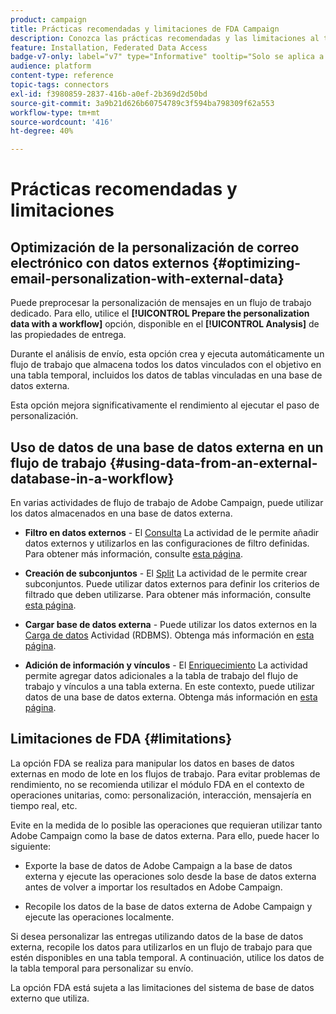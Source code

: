 ```yaml
---
product: campaign
title: Prácticas recomendadas y limitaciones de FDA Campaign
description: Conozca las prácticas recomendadas y las limitaciones al trabajar con una base de datos externa (FDA)
feature: Installation, Federated Data Access
badge-v7-only: label="v7" type="Informative" tooltip="Solo se aplica a Campaign Classic v7"
audience: platform
content-type: reference
topic-tags: connectors
exl-id: f3980859-2837-416b-a0ef-2b369d2d50bd
source-git-commit: 3a9b21d626b60754789c3f594ba798309f62a553
workflow-type: tm+mt
source-wordcount: '416'
ht-degree: 40%

---
```


# Prácticas recomendadas y limitaciones



## Optimización de la personalización de correo electrónico con datos externos {#optimizing-email-personalization-with-external-data}

Puede preprocesar la personalización de mensajes en un flujo de trabajo dedicado. Para ello, utilice el **[!UICONTROL Prepare the personalization data with a workflow]** opción, disponible en el **[!UICONTROL Analysis]** de las propiedades de entrega.

Durante el análisis de envío, esta opción crea y ejecuta automáticamente un flujo de trabajo que almacena todos los datos vinculados con el objetivo en una tabla temporal, incluidos los datos de tablas vinculadas en una base de datos externa.

Esta opción mejora significativamente el rendimiento al ejecutar el paso de personalización.

## Uso de datos de una base de datos externa en un flujo de trabajo {#using-data-from-an-external-database-in-a-workflow}

En varias actividades de flujo de trabajo de Adobe Campaign, puede utilizar los datos almacenados en una base de datos externa.

* **Filtro en datos externos** - El [Consulta](../../workflow/using/targeting-data.md#selecting-data) La actividad de le permite añadir datos externos y utilizarlos en las configuraciones de filtro definidas. Para obtener más información, consulte [esta página](../../workflow/using/targeting-data.md#selecting-data).

* **Creación de subconjuntos** - El [Split](../../workflow/using/split.md) La actividad de le permite crear subconjuntos. Puede utilizar datos externos para definir los criterios de filtrado que deben utilizarse. Para obtener más información, consulte [esta página](../../workflow/using/split.md).

* **Cargar base de datos externa** - Puede utilizar los datos externos en la [Carga de datos](../../workflow/using/data-loading--rdbms-.md) Actividad (RDBMS). Obtenga más información en [esta página](../../workflow/using/data-loading--rdbms-.md).

* **Adición de información y vínculos** - El [Enriquecimiento](../../workflow/using/enrichment.md) La actividad permite agregar datos adicionales a la tabla de trabajo del flujo de trabajo y vínculos a una tabla externa. En este contexto, puede utilizar datos de una base de datos externa. Obtenga más información en [esta página](../../workflow/using/enrichment.md).

## Limitaciones de FDA {#limitations}

La opción FDA se realiza para manipular los datos en bases de datos externas en modo de lote en los flujos de trabajo. Para evitar problemas de rendimiento, no se recomienda utilizar el módulo FDA en el contexto de operaciones unitarias, como: personalización, interacción, mensajería en tiempo real, etc.

Evite en la medida de lo posible las operaciones que requieran utilizar tanto Adobe Campaign como la base de datos externa. Para ello, puede hacer lo siguiente:

* Exporte la base de datos de Adobe Campaign a la base de datos externa y ejecute las operaciones solo desde la base de datos externa antes de volver a importar los resultados en Adobe Campaign.

* Recopile los datos de la base de datos externa de Adobe Campaign y ejecute las operaciones localmente.

Si desea personalizar las entregas utilizando datos de la base de datos externa, recopile los datos para utilizarlos en un flujo de trabajo para que estén disponibles en una tabla temporal. A continuación, utilice los datos de la tabla temporal para personalizar su envío.

La opción FDA está sujeta a las limitaciones del sistema de base de datos externo que utiliza.
